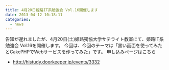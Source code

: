 ```yaml
---
title: 4月20日姫路IT系勉強会 Vol.16開催します
date: 2013-04-12 10:18:11
categories:
  - news
---
```


告知が遅れましたが、4月20日(土)姫路獨協大学サテライト教室にて、姫路IT系勉強会 Vol.16を開催します。
今回は、今回のテーマは「黒い画面を使ってみたとCakePHPでWebサービスを作ってみた」です。
申し込みページはこちら

-   <http://histudy.doorkeeper.jp/events/3332>
